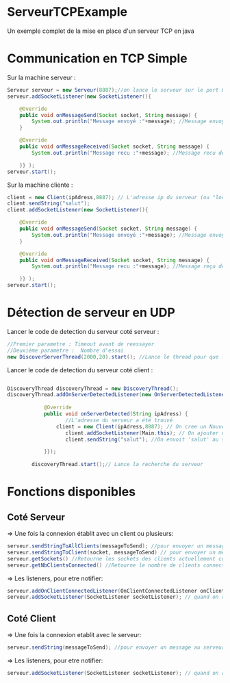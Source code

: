 # ServeurTCPExample
Un exemple complet de la mise en place d'un serveur TCP en java

# Communication en TCP Simple

Sur la machine serveur : 
```java
Serveur serveur = new Serveur(8887);//on lance le serveur sur le port 8887
serveur.addSocketListener(new SocketListener(){

	@Override
	public void onMessageSend(Socket socket, String message) {
		System.out.println("Message envoyé :"+message); //Message envoyé à un client
	}

	@Override
	public void onMessageReceived(Socket socket, String message) {
		System.out.println("Message recu :"+message); //Message recu depuis un client

	}} );
serveur.start();
```

Sur la machine cliente : 
```java
client = new Client(ipAdress,8887); // L'adresse ip du serveur (ou "localhost", si même machine), le port sur lequel le serveur est lancé
client.sendString("salut");
client.addSocketListener(new SocketListener(){

	@Override
	public void onMessageSend(Socket socket, String message) {
		System.out.println("Message envoyé :"+message); //Message envoyé au serveur
	}

	@Override
	public void onMessageReceived(Socket socket, String message) {
		System.out.println("Message recu :"+message); //Message reçu depuis le serveur

	}} );
serveur.start();
```
# Détection de serveur en UDP

Lancer le code de detection du serveur coté serveur : 

```java
//Premier parametre : Timeout avant de reessayer
//Deuxième paramètre :  Nombre d'essai
new DiscoverServerThread(2000,20).start(); //Lance le thread pour que les clients auto-détectent ce serveur
```

Lancer le code de detection du serveur coté client : 

```java

DiscoveryThread discoveryThread = new DiscoveryThread();
discoveryThread.addOnServerDetectedListener(new OnServerDetectedListener(){
   
			@Override
			public void onServerDetected(String ipAdress) {
				   //L'adresse du serveur a été trouvé
			    client = new Client(ipAdress,8887); // On cree un Nouveau client TCP
				   client.addSocketListener(Main.this); // On ajouter un listener pour lire ce qui est envoyé et recu par ce client
				   client.sendString("salut"); //On envoit 'salut' au serveur 

			}});
		
		discoveryThread.start();// Lance la recherche du serveur
 ```


# Fonctions disponibles

## Coté Serveur

=> Une fois la connexion établit avec un client ou plusieurs:
```java
serveur.sendStringToAllClients(messageToSend); //pour envoyer un message a tout le monde
serveur.sendStringToClient(socket, messageToSend) // pour envoyer un message a un client en particulier
serveur.getSockets() //Retourne les sockets des clients actuellement connectés
serveur.getNbClientsConnected() //Retourne le nombre de clients connecte
```
=> Les listeners, pour etre notifier:
```java
serveur.addOnClientConnectedListener(OnClientConnectedListener onClientConnectedListener);  // quand un client se connecte ou se deconnecte
serveur.addSocketListener(SocketListener socketListener); // quand on recoit ou on emet un message
```
 
 ## Coté Client

=> Une fois la connexion etablit avec le serveur:
```java
serveur.sendString(messageToSend); //pour envoyer un message au serveur
```
=> Les listeners, pour etre notifier:
```java
serveur.addSocketListener(SocketListener socketListener); // quand on recoit ou on emet un message
```


